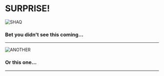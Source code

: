 # SURPRISE!

![SHAQ](https://i.imgur.com/NGmApWE.jpg)

### Bet you didn't see this coming...
***

![ANOTHER](https://i.imgur.com/6BoJWbb.jpg)

### Or this one...
***